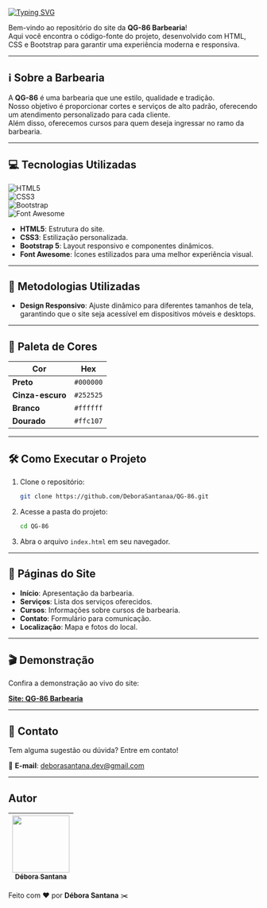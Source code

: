 [![Typing SVG](https://readme-typing-svg.herokuapp.com?font=Fira+Code&weight=700&size=35&pause=1000&color=FDBE05&background=25252500&width=435&lines=QG-86)](https://git.io/typing-svg) 

Bem-vindo ao repositório do site da **QG-86 Barbearia**! <br>
Aqui você encontra o código-fonte do projeto, desenvolvido com HTML, CSS e Bootstrap para garantir uma experiência moderna e responsiva.

---

## ℹ️ Sobre a Barbearia

A **QG-86** é uma barbearia que une estilo, qualidade e tradição. <br> 
Nosso objetivo é proporcionar cortes e serviços de alto padrão, oferecendo um atendimento personalizado para cada cliente. 
<br>
Além disso, oferecemos cursos para quem deseja ingressar no ramo da barbearia.

---

## 💻 Tecnologias Utilizadas

![HTML5](https://img.shields.io/badge/HTML5-%23E34F26.svg?style=flat&logo=html5&logoColor=white)  
![CSS3](https://img.shields.io/badge/CSS3-%231572B6.svg?style=flat&logo=css3&logoColor=white)  
![Bootstrap](https://img.shields.io/badge/Bootstrap-563D7C.svg?style=flat&logo=bootstrap&logoColor=white)  
![Font Awesome](https://img.shields.io/badge/Font_Awesome-5284D6.svg?style=flat&logo=font-awesome&logoColor=white)

- **HTML5**: Estrutura do site.
- **CSS3**: Estilização personalizada.
- **Bootstrap 5**: Layout responsivo e componentes dinâmicos.
- **Font Awesome**: Ícones estilizados para uma melhor experiência visual.

---

## 📝 Metodologias Utilizadas

- **Design Responsivo**: Ajuste dinâmico para diferentes tamanhos de tela, garantindo que o site seja acessível em dispositivos móveis e desktops.

---

## 💚 Paleta de Cores

| Cor            | Hex       |
|----------------|-----------|
| **Preto**      | `#000000` |
| **Cinza-escuro**| `#252525` |
| **Branco**     | `#ffffff` |
| **Dourado**    | `#ffc107` |

---

## 🛠️ Como Executar o Projeto

1. Clone o repositório:

    ```bash
    git clone https://github.com/DeboraSantanaa/QG-86.git
    ```

2. Acesse a pasta do projeto:

    ```bash
    cd QG-86
    ```

3. Abra o arquivo `index.html` em seu navegador.

---

## 🏬 Páginas do Site

- **Início**: Apresentação da barbearia.
- **Serviços**: Lista dos serviços oferecidos.
- **Cursos**: Informações sobre cursos de barbearia.
- **Contato**: Formulário para comunicação.
- **Localização**: Mapa e fotos do local.

---

## 🎬 Demonstração

Confira a demonstração ao vivo do site:

[**Site: QG-86 Barbearia**](https://qg-86.vercel.app/)

---

## 💬 Contato

Tem alguma sugestão ou dúvida? Entre em contato!

📧 **E-mail**: [deborasantana.dev@gmail.com](mailto:deborasantana.dev@gmail.com)

---


## Autor
| [<img src="https://avatars.githubusercontent.com/u/113525688?v=4" width=115><br><sub>Débora Santana</sub>](https://github.com/DeboraSantanaa)
| :---: |

Feito com ❤️ por **Débora Santana** ✂️


